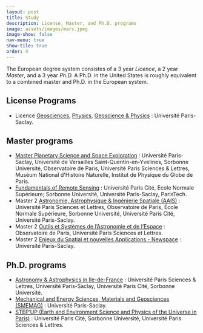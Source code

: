 ```yaml
---
layout: post
title: Study
description: License, Master, and Ph.D. programs
image: assets/images/mars.jpeg
image-show: false
nav-menu: true
show-tile: true
order: 4
---
```


The European degree system consistes of a 3 year *Licence*, a 2 year *Master*, and a 3 year *Ph.D.* A Ph.D. in the United States is roughly equivalent to a combined master and Ph.D. in the European system.

## License Programs
* Licence [Geosciences](https://ecole-universitaire-paris-saclay.fr/formation/licence/sciences-de-la-terre), [Physics](https://ecole-universitaire-paris-saclay.fr/formation/licence/physique), [Geoscience & Physics](https://www.universite-paris-saclay.fr/formation/licence-double-diplome/geosciences-physique-chimie) : Université Paris-Saclay.

## Master programs
* [Master Planetary Science and Space Exploration](https://www.master-planeto.universite-paris-saclay.fr/?lang=en) : Université Paris-Saclay, Université de Versailles Saint-Quentin-en-Yvelines, Sorbonne Université, Observatoire de Paris, Université Paris Sciences & Lettres, Muséum National d'Histoire Naturelle, Institut de Physique du Globe de Paris.
* [Fundamentals of Remote Sensing](http://teledetection.ipgp.fr/mpt/) : Université Paris Cité, Ecole Normale Supérieure; Sorbonne Université, Université Paris-Saclay, ParisTech.
* Master 2 [Astronomie, Astrophysique & Ingénierie Spatiale (AAIS)](http://www2.iap.fr/master2/M2AA/Presentation.html) : Université Paris Sciences et Lettres, Observatoire de Paris, École Normale Supérieure, Sorbonne Université, Université Paris Cité, Université Paris-Saclay.
* Master 2 [Outils et Systèmes de l’Astronomie et de l’Espace](http://ufe.obspm.fr/Master/Master-2-Outils-et-Systemes-de-l-Astronomie-et-de-l-Espace/) : Observatoire de Paris, Université Paris Sciences et Lettres.
* Master 2 [Enjeux du Spatial et nouvelles Applications - Newspace](https://www.universite-paris-saclay.fr/formation/master/sciences-de-la-terre-et-des-planetes-environnement/m2-enjeux-du-spatial-et-nouvelles-applications-newspace#presentation) : Université Paris-Saclay.

## Ph.D. programs
* [Astronomy & Astrophysics in Ile-de-France](https://ecole-doctorale.obspm.fr) : Université Paris Sciences & Lettres, Université Paris-Saclay, Université Paris Cité, Sorbonne Université.
* [Mechanical and Energy Sciences, Materials and Geosciences (SMEMAG)](https://www.universite-paris-saclay.fr/en/doctoral-schools/mechanical-and-energy-sciences-materials-and-geosciences-smemag) : Université Paris-Saclay.
* [STEP’UP (Earth and Environment Science and Physics of the Universe in Paris)](https://ed560.ed.univ-paris-diderot.fr/en/the-doctoral-school/) : Université Paris Cité, Sorbonne Université, Université Paris Sciences & Lettres.
